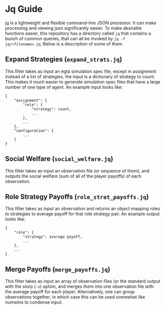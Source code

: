 Jq Guide
========

[jq](https://stedolan.github.io/jq/) is a lightweight and flexible command-line JSON processor.
It can make processing and viewing json significantly easier.
To make desirable functions easier, this repository has a directory called `jq` that contains a bunch of common queries, that can all be invoked by `jq -f jq/<filename>.jq`.
Below is a description of some of them.


Expand Strategies (`expand_strats.jq`)
--------------------------------------

This filter takes as input an egta simulation spec file, except in assignment instead of a list of strategies, the input is a dictionary of strategy to count.
This makes it much easier to generate simulation spec files that have a large number of one type of agent.
An example input looks like:

```
{
    "assignment": {
        "role": {
            "strategy": count,
            ...
        },
        ...
    },
    "configuration": {
        ...
    }
}
```


Social Welfare (`social_welfare.jq`)
------------------------------------

This filter takes as input an observation file (or sequence of them), and outputs the social welfare (sum of all of the player payoffs) of each observation.


Role Strategy Payoffs (`role_strat_payoffs.jq`)
-----------------------------------------------

This filter takes as input an observation and returns an object mapping roles to strategies to average payoff for that role strategy pair.
An example output looks like:

```
{
    "role": {
        "strategy": average payoff,
        ...
    },
    ...
}
```


Merge Payoffs (`merge_payoffs.jq`)
----------------------------------

This filter takes as input an array of observation files (or the standard output with the slurp (`-s`) option, and merges them into one observation file with the average payoff for each player.
Alternatively, one can group observations together, in which case this can be used somewhat like numsims to condense input.
